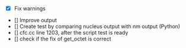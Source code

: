 - [x] Fix warnings
- [] Improve output
- [] Create test by comparing nucleus output with nm output (Python)
- [] cfc.cc line 1203, after the script test is ready
- [] check if the fix of get_octet is correct

